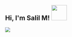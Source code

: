 <h2> Hi, I'm Salil M! <img src="https://media.giphy.com/media/mGcNjsfWAjY5AEZNw6/giphy.gif" width="50"></h2>
<img src='https://github.com/user-attachments/assets/c859b462-c4f4-42c2-bb9d-c4b1a4478ab1'>
